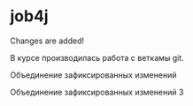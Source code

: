 # job4j

Changes are added!

В курсе производилась работа с веткамы git.

Объединение зафиксированных изменений

Объединение зафиксированных изменений 3